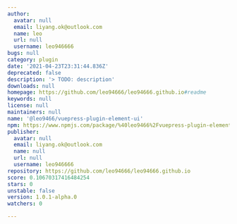 ```yaml
---
author:
  avatar: null
  email: liyang.ok@outlook.com
  name: leo
  url: null
  username: leo946666
bugs: null
category: plugin
date: '2021-04-23T23:31:44.836Z'
deprecated: false
description: '> TODO: description'
downloads: null
homepage: https://github.com/leo94666/leo94666.github.io#readme
keywords: null
license: null
maintainers: null
name: '@leo9466/vuepress-plugin-element-ui'
npm: https://www.npmjs.com/package/%40leo9466%2Fvuepress-plugin-element-ui
publisher:
  avatar: null
  email: liyang.ok@outlook.com
  name: null
  url: null
  username: leo946666
repository: https://github.com/leo94666/leo94666.github.io
score: 0.10670317416484254
stars: 0
unstable: false
version: 1.0.1-alpha.0
watchers: 0

---
```


